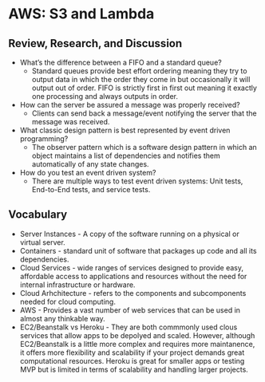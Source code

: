 # AWS: S3 and Lambda

## Review, Research, and Discussion
- What’s the difference between a FIFO and a standard queue?
    - Standard queues provide best effort ordering meaning they try to output data in which the order they come in but occasionally it will output out of order. FIFO is strictly first in first out meaning it exactly one processing and always outputs in order.
- How can the server be assured a message was properly received?
    - Clients can send back a message/event notifying the server that the message was received.
- What classic design pattern is best represented by event driven programming?
    - The observer pattern which is a software design pattern in which an object maintains a list of dependencies and notifies them automatically of any state changes.
- How do you test an event driven system?
    - There are multiple ways to test event driven systems: Unit tests, End-to-End tests, and service tests.

## Vocabulary
- Server Instances - A copy of the software running on a physical or virtual server.
- Containers - standard unit of software that packages up code and all its dependencies.
- Cloud Services - wide ranges of services designed to provide easy, affordable access to applications and resources without the need for internal infrastructure or hardware.
- Cloud Arhchitecture - refers to the components and subcomponents needed for cloud computing.
- AWS - Provides a vast number of web services that can be used in almost any thinkable way. 
- EC2/Beanstalk vs Heroku - They are both commmonly used clous services that allow apps to be depolyed and scaled. However, although EC2/Beanstalk is a little more complex and requires more maintanence, it offers more flexibility and scalability if your project demands great computational resources. Heroku is great for smaller apps or testing MVP but is limited in terms of scalability and handling larger projects.

